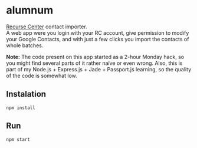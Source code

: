 # alumnum
[Recurse Center](https://www.recurse.com) contact importer.  
A web app were you login with your RC account, give permission to modify 
your Google Contacts, and with just a few clicks you import the contacts
of whole batches.  

__Note:__ The code present on this app started as a 2-hour Monday hack,
so you might find several parts of it rather naïve or even wrong. Also,
this is part of my Node.js + Express.js + Jade + Passport.js learning,
so the quality of the code is somewhat low.

## Instalation
`npm install`

## Run
`npm start`
